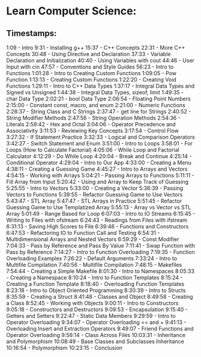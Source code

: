 # Learn Computer Science:
## Timestamps:
1:09 - Intro
9:31 - Installing g++
15:37 - C++ Concepts
22:31 - More C++ Concepts
30:48 - Using Directive and Declaration
37:33 - Variable Declaration and Initialization
40:40 - Using Variables with cout
44:46 - User Input with cin
47:57 - Conventions and Style Guides
56:23 - Intro to Functions
1:01:28 - Intro to Creating Custom Functions
1:09:05 - Pow Function
1:13:13 - Creating Custom Functions
1:22:20 - Creating Void Functions
1:29:11 - Intro to C++ Data Types
1:37:17 - Integral Data Types and Signed vs Unsigned
1:44:38 - Integral Data Types, sizeof, limit
1:49:35 - char Data Type
2:02:21 - bool Data Type
2:06:54 - Floating Point Numbers
2:15:00 - Constant const, macro, and enum
2:21:00 - Numeric Functions
2:28:37 - String Class and C Strings
2:37:47 - get line for Strings
2:40:52 - String Modifier Methods
2:47:56 - String Operation Methods
2:54:36 - Literals
2:59:42 - Hex and Octal
3:04:06 - Operator Precedence and Associativity
3:11:53 - Reviewing Key Concepts
3:17:54 - Control Flow
3:27:32 - If Statement Practice
3:32:33 - Logical and Comparison Operators
3:42:27 - Switch Statement and Enum
3:51:00 - Intro to Loops
3:58:01 - For Loops (How to Calculate Factorial)
4:05:06 - While Loop and Factorial Calculator
4:12:29 - Do While Loop
4:20:04 - Break and Continue
4:25:14 - Conditional Operator
4:29:04 - Intro to Our App
4:33:00 - Creating a Menu
4:38:11 - Creating a Guessing Game
4:45:27 - Intro to Arrays and Vectors
4:54:15 - Working with Arrays
5:04:21 - Passing Arrays to Functions
5:11:11 - Fill Array from Input
5:20:42 - Using and Array to Keep Track of Guessing
5:25:55 - Intro to Vectors
5:33:00 - Creating a Vector
5:36:39 - Passing Vectors to Functions
5:39:55 - Refactor Guessing Game to Use Vectors
5:43:47 - STL Array
5:47:47 - STL Arrays in Practice
5:51:45 - Refactor Guessing Game to Use Templatized Array
5:55:13 - Array vs Vector vs STL Array
5:01:49 - Range Based for Loop
6:07:03 - Intro to IO Streams
6:15:45 - Writing to Files with ofstream
6:24:43 - Readings from Files with ifstream
6:31:13 - Saving High Scores to File
6:39:46 - Functions and Constructors
6:47:53 - Refactoring IO to Function Call and Testing
6:54:31 - Multidimensional Arrays and Nested Vectors
6:59:29 - Const Modifier
7:04:33 - Pass by Reference and Pass By Value
7:11:41 - Swap Function with Pass by Reference
7:14:27 - Intro to Function Overloading
7:19:35 - Function Overloading Examples
7:26:22 - Default Arguments
7:33:24 - Intro to Multifile Compilation
7:40:56 - Multifile Compilation
7:48:15 - Makefiles
7:54:44 - Creating a Simple Makefile
8:01:30 - Intro to Namespaces
8:05:33 - Creating a Namespace
8:10:24 - Intro to Function Templates
8:15:24 - Creating a Function Template
8:18:40 - Overloading Function Templates
8:23:18 - Intro to Object Oriented Programming
8:30:39 - Intro to Structs
8:35:59 - Creating a Struct
8:41:48 - Classes and Object
8:49:58 - Creating a Class
8:52:45 - Working with Objects
9:00:11 - Intro to Constructors
9:05:18 - Constructors and Destructors
9:09:53 - Encapsulation
9:15:40 - Getters and Setters
9:22:47 - Static Data Members
9:29:59 - Intro to Operator Overloading
9:34:07 - Operator Overloading == and +
9:41:13 - Overloading Insert and Extraction Operators
9:49:07 - Friend Functions and Operator Overloading
9:56:14 - Class Across Files
10:03:31 - Inheritance and Polymorphism
10:08:49 - Base Classes and Subclasses Inheritance
10:16:54 - Polymorphism
10:23:15 - Conclusion
